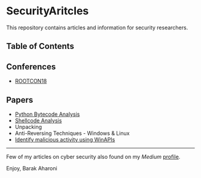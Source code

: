 # SecurityAritcles
This repository contains articles and information for security researchers.

## Table of Contents

## Conferences
* [ROOTCON18](Conferences/ROOTCON18/README.md)

## Papers
* [Python Bytecode Analysis](https://betterprogramming.pub/analysis-of-compiled-python-files-629d8adbe787)
* [Shellcode Analysis](https://infosecwriteups.com/shellcode-analysis-313bf4ca4dec)
* Unpacking
* Anti-Reversing Techniques - Windows & Linux
* [Identify malicious activity using WinAPIs](https://medium.com/@3barak333/identifying-malicious-activity-using-winapis-0e0ef8ba20a7)

--------------------------------------------------------------------------------------------------------
Few of my articles on cyber security also found on my *Medium* [profile](https://medium.com/@3barak333).

Enjoy,
Barak Aharoni

